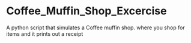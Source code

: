 # Coffee_Muffin_Shop_Excercise
A python script that simulates a Coffee muffin shop. where you shop for items and it prints out a receipt 
